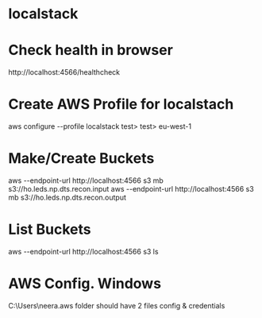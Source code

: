 # localstack


# Check health in browser
http://localhost:4566/healthcheck

# Create AWS Profile for localstach
aws configure --profile localstack
test> test> eu-west-1

# Make/Create Buckets
aws  --endpoint-url http://localhost:4566 s3 mb s3://ho.leds.np.dts.recon.input
aws  --endpoint-url http://localhost:4566 s3 mb s3://ho.leds.np.dts.recon.output

# List Buckets
aws  --endpoint-url http://localhost:4566 s3 ls

# AWS Config. Windows
C:\Users\neera\.aws folder should have 2 files config & credentials



